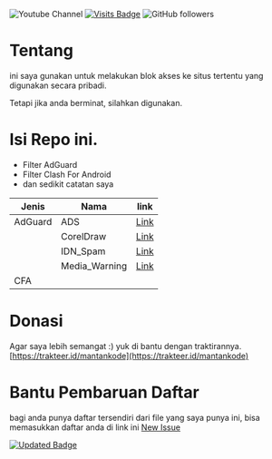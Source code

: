 ![Youtube Channel](https://img.shields.io/youtube/channel/subscribers/UCMFQytY2sjobgA75FQwbPwQ?style=social)
[![Visits Badge](https://badges.pufler.dev/visits/madi10/MANTANKODE)](https://badges.pufler.dev)
![GitHub followers](https://img.shields.io/github/followers/madi10?style=social)

# Tentang
ini saya gunakan untuk melakukan blok akses ke situs tertentu yang digunakan secara pribadi.

Tetapi jika anda berminat, silahkan digunakan.

# Isi Repo ini.
- Filter AdGuard
- Filter Clash For Android
- dan sedikit catatan saya

| Jenis | Nama | link |
| --- | --- | --- |
| AdGuard | ADS | [Link](https://raw.githubusercontent.com/madi10/MANTANKODE/master/AdGuard/ADS.txt) |
|  | CorelDraw | [Link](https://github.com/madi10/MANTANKODE/blob/master/AdGuard/Corel.txt) |
|  | IDN_Spam | [Link](https://github.com/madi10/MANTANKODE/blob/master/AdGuard/lokalspam.txt) |
|  | Media_Warning | [Link](https://github.com/madi10/MANTANKODE/blob/master/AdGuard/media.txt) |
| CFA |

# Donasi
Agar saya lebih semangat :) yuk di bantu dengan traktirannya.
[https://trakteer.id/mantankode](https://trakteer.id/mantankode)

# Bantu Pembaruan Daftar
bagi anda punya daftar tersendiri dari file yang saya punya ini, bisa memasukkan daftar anda di link ini [New Issue](https://github.com/madi10/MANTANKODE/issues/new)

[![Updated Badge](https://badges.pufler.dev/updated/madi10/MANTANKODE)](https://badges.pufler.dev)

